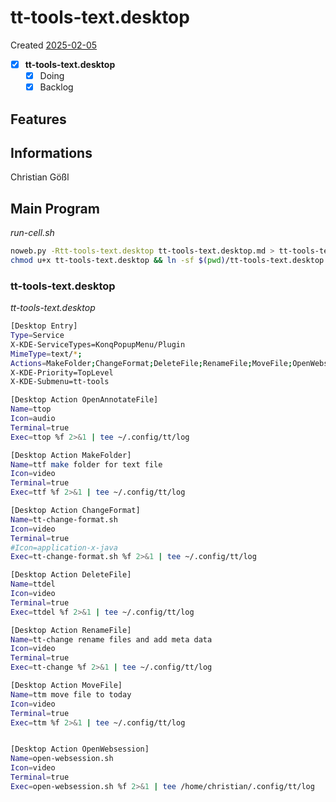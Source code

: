 # tt-tools-text.desktop
Created [2025-02-05](2025-02-05)

- [x] **tt-tools-text.desktop**
    - [x] Doing
    - [x] Backlog

## Features



## Informations
 Christian Gößl
## Main Program


*run-cell.sh*
```bash
noweb.py -Rtt-tools-text.desktop tt-tools-text.desktop.md > tt-tools-text.desktop && echo 'tt-tools-text.desktop' && date 
chmod u+x tt-tools-text.desktop && ln -sf $(pwd)/tt-tools-text.desktop ~/.local/share/kservices5/ServiceMenus/tt-tools-text.desktop && echo 'fertig'
```

### tt-tools-text.desktop

*tt-tools-text.desktop*
```bash
[Desktop Entry]
Type=Service
X-KDE-ServiceTypes=KonqPopupMenu/Plugin
MimeType=text/*;
Actions=MakeFolder;ChangeFormat;DeleteFile;RenameFile;MoveFile;OpenWebsession;
X-KDE-Priority=TopLevel
X-KDE-Submenu=tt-tools

[Desktop Action OpenAnnotateFile]
Name=ttop
Icon=audio
Terminal=true
Exec=ttop %f 2>&1 | tee ~/.config/tt/log

[Desktop Action MakeFolder]
Name=ttf make folder for text file
Icon=video
Terminal=true
Exec=ttf %f 2>&1 | tee ~/.config/tt/log

[Desktop Action ChangeFormat]
Name=tt-change-format.sh
Icon=video
Terminal=true
#Icon=application-x-java
Exec=tt-change-format.sh %f 2>&1 | tee ~/.config/tt/log

[Desktop Action DeleteFile]
Name=ttdel
Icon=video
Terminal=true
Exec=ttdel %f 2>&1 | tee ~/.config/tt/log

[Desktop Action RenameFile]
Name=tt-change rename files and add meta data
Icon=video
Terminal=true
Exec=tt-change %f 2>&1 | tee ~/.config/tt/log

[Desktop Action MoveFile]
Name=ttm move file to today
Icon=video
Terminal=true
Exec=ttm %f 2>&1 | tee ~/.config/tt/log


[Desktop Action OpenWebsession]
Name=open-websession.sh
Icon=video
Terminal=true
Exec=open-websession.sh %f 2>&1 | tee /home/christian/.config/tt/log
```
